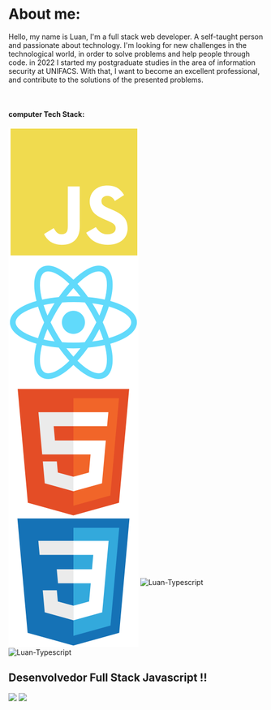 <h1>About me:</h1>
  <div> 
    <p>
      Hello, my name is Luan, I'm a full stack web developer. A self-taught person and passionate about technology. I'm looking for new challenges in the technological world, in order to solve problems and help people through code. in 2022 I started my postgraduate studies in the area of ​​information security at UNIFACS. With that, I want to become an excellent professional, and contribute to the solutions of the presented problems.
    </p>
  </div>
 
 

<div style="display: inline_block"><br>
  <h4>computer Tech Stack:</h4>
  <img align="center" alt="Luan-Js" src="https://raw.githubusercontent.com/devicons/devicon/master/icons/javascript/javascript-plain.svg">
  <img align="center" alt="Luan-React" src="https://raw.githubusercontent.com/devicons/devicon/master/icons/react/react-original.svg">
  <img align="center" alt="Luan-HTML" src="https://raw.githubusercontent.com/devicons/devicon/master/icons/html5/html5-original.svg">
  <img align="center" alt="Luan-CSS" src="https://raw.githubusercontent.com/devicons/devicon/master/icons/css3/css3-original.svg">
  <img align="center" alt="Luan-Typescript" height="30" width="40" src="https://camo.githubusercontent.com/d94501bbe9a7b5d4e47699b72c2a2f79247a08e301acd835e98b5766fe8082e6/68747470733a2f2f696d672e736869656c64732e696f2f62616467652f747970657363726970742d2532333030374143432e7376673f7374796c653d666c61742d737175617265266c6f676f3d74797065736372697074266c6f676f436f6c6f723d7768697465">
    <img align="center" alt="Luan-Typescript" height="30" width="40" src="https://camo.githubusercontent.com/a4428afd83d671129e701c75e5be52fdbc0a822333514b893c5ef6b3a1e1b693/68747470733a2f2f696d672e736869656c64732e696f2f62616467652f6d7973716c2d2532333030662e7376673f7374796c653d666c61742d737175617265266c6f676f3d6d7973716c266c6f676f436f6c6f723d7768697465">
</div>


## Desenvolvedor Full Stack Javascript !!
<div> 
  <a href="https://www.instagram.com/luanmelo20/" target="_blank"><img src="https://img.shields.io/badge/-Instagram-%23E4405F?style=for-the-badge&logo=instagram&logoColor=white" target="_blank"></a>
   <a href="https://www.linkedin.com/in/luan-melo-260b18110/" target="_blank"><img src="https://camo.githubusercontent.com/a80d00f23720d0bc9f55481cfcd77ab79e141606829cf16ec43f8cacc7741e46/68747470733a2f2f696d672e736869656c64732e696f2f62616467652f4c696e6b6564496e2d3030373742353f7374796c653d666f722d7468652d6261646765266c6f676f3d6c696e6b6564696e266c6f676f436f6c6f723d7768697465"></a>
</div>

